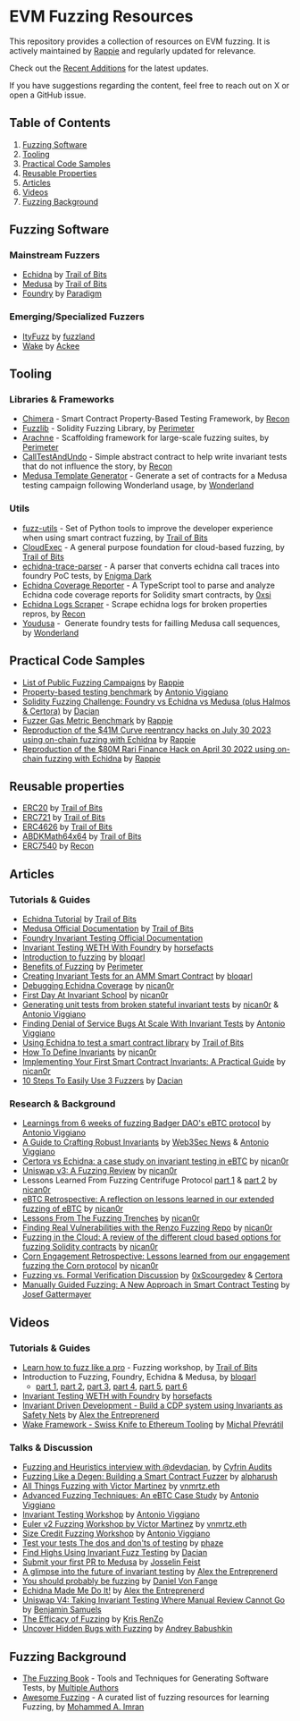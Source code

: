 # EVM Fuzzing Resources
This repository provides a collection of resources on EVM fuzzing. It is actively maintained by [Rappie](https://x.com/rappie_eth) and regularly updated for relevance.

Check out the [Recent Additions](recent.md) for the latest updates.

If you have suggestions regarding the content, feel free to reach out on X or open a GitHub issue.

## Table of Contents
1. [Fuzzing Software](#fuzzing-software)
2. [Tooling](#tooling)
3. [Practical Code Samples](#practical-code-samples)
4. [Reusable Properties](#reusable-properties)
5. [Articles](#articles)
6. [Videos](#videos)
7. [Fuzzing Background](#fuzzing-background)

## Fuzzing Software

### Mainstream Fuzzers
- [Echidna](https://github.com/crytic/echidna) by [Trail of Bits](https://x.com/trailofbits)
- [Medusa](https://github.com/crytic/medusa) by [Trail of Bits](https://x.com/trailofbits)
- [Foundry](https://github.com/foundry-rs/foundry) by [Paradigm](https://x.com/paradigm)

### Emerging/Specialized Fuzzers
- [ItyFuzz](https://github.com/fuzzland/ityfuzz) by [fuzzland](https://x.com/fuzzland_)
- [Wake](https://github.com/Ackee-Blockchain/wake) by [Ackee](https://x.com/AckeeBlockchain)

## Tooling
### Libraries & Frameworks
- [Chimera](https://github.com/Recon-Fuzz/chimera) - Smart Contract Property-Based Testing Framework, by [Recon](https://x.com/getreconxyz)
- [Fuzzlib](https://github.com/perimetersec/fuzzlib) - Solidity Fuzzing Library, by [Perimeter](https://x.com/perimeter_sec)
- [Arachne](https://github.com/perimetersec/arachne) - Scaffolding framework for large-scale fuzzing suites, by [Perimeter](https://x.com/perimeter_sec)
- [CallTestAndUndo](https://github.com/Recon-Fuzz/call-test-undo) - Simple abstract contract to help write invariant tests that do not influence the story, by [Recon](https://x.com/getreconxyz)
- [Medusa Template Generator](https://crates.io/crates/medusa-gen) - Generate a set of contracts for a Medusa testing campaign following Wonderland usage, by [Wonderland](https://x.com/DeFi_Wonderland)

### Utils
- [fuzz-utils](https://github.com/crytic/fuzz-utils) - Set of Python tools to improve the developer experience when using smart contract fuzzing, by [Trail of Bits](https://x.com/trailofbits)
- [CloudExec](https://github.com/crytic/cloudexec) - A general purpose foundation for cloud-based fuzzing, by [Trail of Bits](https://x.com/trailofbits)
- [echidna-trace-parser](https://github.com/Enigma-Dark/echidna-trace-parser) - A parser that converts echidna call traces into foundry PoC tests, by [Enigma Dark](https://x.com/EnigmadarkLabs)
- [Echidna Coverage Reporter](https://github.com/Simon-Busch/echidna-coverage) - A TypeScript tool to parse and analyze Echidna code coverage reports for Solidity smart contracts, by [0xsi](https://x.com/_0xsi)
- [Echidna Logs Scraper](https://getrecon.xyz/tools/echidna) - Scrape echidna logs for broken properties repros, by [Recon](https://x.com/getreconxyz)
- [Youdusa](https://crates.io/crates/youdusa) -  Generate foundry tests for failling Medusa call sequences, by [Wonderland](https://x.com/DeFi_Wonderland)

## Practical Code Samples
- [List of Public Fuzzing Campaigns](https://github.com/perimetersec/public-fuzzing-campaigns-list) by [Rappie](https://x.com/rappie_eth)
- [Property-based testing benchmark](https://github.com/aviggiano/property-based-testing-benchmark) by [Antonio Viggiano](https://x.com/agfviggiano)
- [Solidity Fuzzing Challenge: Foundry vs Echidna vs Medusa (plus Halmos & Certora)](https://github.com/devdacian/solidity-fuzzing-comparison) by [Dacian](https://x.com/DevDacian)
- [Fuzzer Gas Metric Benchmark](https://github.com/rappie/fuzzer-gas-metric-benchmark) by [Rappie](https://x.com/rappie_eth)
- [Reproduction of the $41M Curve reentrancy hacks on July 30 2023 using on-chain fuzzing with Echidna](https://github.com/rappie/echidna-curve-reentrancy-hack) by [Rappie](https://x.com/rappie_eth)
- [Reproduction of the $80M Rari Finance Hack on April 30 2022 using on-chain fuzzing with Echidna](https://github.com/rappie/echidna-rari-hack) by [Rappie](https://x.com/rappie_eth)

## Reusable properties
- [ERC20](https://github.com/crytic/properties?tab=readme-ov-file#erc20-tests) by [Trail of Bits](https://x.com/trailofbits)
- [ERC721](https://github.com/crytic/properties?tab=readme-ov-file#erc721-tests) by [Trail of Bits](https://x.com/trailofbits)
- [ERC4626](https://github.com/crytic/properties?tab=readme-ov-file#erc4626-tests) by [Trail of Bits](https://x.com/trailofbits)
- [ABDKMath64x64](https://github.com/crytic/properties?tab=readme-ov-file#abdkmath64x64-tests) by [Trail of Bits](https://x.com/trailofbits)
- [ERC7540](https://github.com/Recon-Fuzz/erc7540-reusable-properties) by [Recon](https://x.com/getreconxyz)

## Articles
### Tutorials & Guides
- [Echidna Tutorial](https://github.com/crytic/building-secure-contracts/tree/master/program-analysis/echidna) by [Trail of Bits](https://x.com/trailofbits)
- [Medusa Official Documentation](https://secure-contracts.com/program-analysis/medusa/docs/src/index.html) by [Trail of Bits](https://x.com/trailofbits)
- [Foundry Invariant Testing Official Documentation](https://book.getfoundry.sh/forge/invariant-testing)
- [Invariant Testing WETH With Foundry](https://mirror.xyz/horsefacts.eth/Jex2YVaO65dda6zEyfM_-DXlXhOWCAoSpOx5PLocYgw) by [horsefacts](https://x.com/eth_call)
- [Introduction to fuzzing](https://allthingsfuzzy.substack.com/p/introduction-to-fuzzing) by [bloqarl](https://x.com/TheBlockChainer)
- [Benefits of Fuzzing](https://github.com/perimetersec/resources/blob/main/services/Benefits%20of%20Fuzzing.md) by [Perimeter](https://x.com/perimeter_sec)
- [Creating Invariant Tests for an AMM Smart Contract](https://allthingsfuzzy.substack.com/p/creating-invariant-tests-for-an-amm) by [bloqarl](https://x.com/TheBlockChainer)
- [Debugging Echidna Coverage](https://allthingsfuzzy.substack.com/p/debugging-echidna-coverage) by [nican0r](https://x.com/nican0r) 
- [First Day At Invariant School](https://getrecon.substack.com/p/first-day-at-invariant-school) by [nican0r](https://x.com/nican0r) 
- [Generating unit tests from broken stateful invariant tests](https://allthingsfuzzy.substack.com/p/generating-unit-tests-from-broken) by [nican0r](https://x.com/nican0r) & [Antonio Viggiano](https://x.com/agfviggiano)
- [Finding Denial of Service Bugs At Scale With Invariant Tests](https://allthingsfuzzy.substack.com/p/finding-denial-of-service-bugs-at) by [Antonio Viggiano](https://x.com/agfviggiano)
- [Using Echidna to test a smart contract library](https://blog.trailofbits.com/2020/08/17/using-echidna-to-test-a-smart-contract-library/) by [Trail of Bits](https://x.com/trailofbits)
- [How To Define Invariants](https://getrecon.substack.com/p/how-to-define-invariants) by [nican0r](https://x.com/nican0r)
- [Implementing Your First Smart Contract Invariants: A Practical Guide](https://getrecon.substack.com/p/implementing-your-first-few-invariants) by [nican0r](https://x.com/nican0r)
- [10 Steps To Easily Use 3 Fuzzers](https://x.com/DevDacian/status/1733009929508917499) by [Dacian](https://x.com/DevDacian)

### Research & Background
- [Learnings from 6 weeks of fuzzing Badger DAO's eBTC protocol](https://allthingsfuzzy.substack.com/p/learnings-from-6-weeks-of-fuzzing) by [Antonio Viggiano](https://x.com/agfviggiano)
- [A Guide to Crafting Robust Invariants](https://allthingsfuzzy.substack.com/p/a-guide-to-crafting-robust-invariants) by [Web3Sec News](https://substack.com/@web3secnews) & [Antonio Viggiano](https://x.com/agfviggiano)
- [Certora vs Echidna: a case study on invariant testing in eBTC](https://allthingsfuzzy.substack.com/p/certora-vs-echidna-a-case-study-on) by [nican0r](https://x.com/nican0r)
- [Uniswap v3: A Fuzzing Review](https://allthingsfuzzy.substack.com/p/uniswap-v3-a-fuzzing-review) by [nican0r](https://x.com/nican0r)
- Lessons Learned From Fuzzing Centrifuge Protocol [part 1](https://getrecon.substack.com/p/lessons-learned-from-fuzzing-centrifuge) & [part 2](https://getrecon.substack.com/p/lessons-learned-from-fuzzing-centrifuge-059) by [nican0r](https://x.com/nican0r)
- [eBTC Retrospective: A reflection on lessons learned in our extended fuzzing of eBTC](https://getrecon.substack.com/p/ebtc-retrospective) by [nican0r](https://x.com/nican0r) 
- [Lessons From The Fuzzing Trenches](https://getrecon.substack.com/p/lessons-from-the-fuzzing-trenches) by [nican0r](https://x.com/nican0r) 
- [Finding Real Vulnerabilities with the Renzo Fuzzing Repo](https://getrecon.substack.com/p/finding-real-vulnerabilities-with) by [nican0r](https://x.com/nican0r) 
- [Fuzzing in the Cloud: A review of the different cloud based options for fuzzing Solidity contracts](https://getrecon.substack.com/p/fuzzing-in-the-cloud) by [nican0r](https://x.com/nican0r) 
- [Corn Engagement Retrospective: Lessons learned from our engagement fuzzing the Corn protocol](https://getrecon.substack.com/p/corn-engagement-retrospective) by [nican0r](https://x.com/nican0r) 
- [Fuzzing vs. Formal Verification Discussion](https://x.com/0xScourgedev/status/1824122421844025622) by [0xScourgedev](https://x.com/0xScourgedev) & [Certora](https://x.com/CertoraInc)
- [Manually Guided Fuzzing: A New Approach in Smart Contract Testing](https://ackee.xyz/blog/introducing-manually-guided-fuzzing-a-new-approach-in-smart-contract-testing/) by [Josef Gattermayer](https://x.com/jgattermayer)

## Videos
### Tutorials & Guides
- [Learn how to fuzz like a pro](https://www.youtube.com/playlist?list=PLciHOL_J7Iwqdja9UH4ZzE8dP1IxtsBXI) - Fuzzing workshop, by [Trail of Bits](https://x.com/trailofbits)
- Introduction to Fuzzing, Foundry, Echidna & Medusa, by [bloqarl](https://x.com/TheBlockChainer)
	- [part 1](https://www.youtube.com/watch?v=xLGTd5OH8xU), [part 2](https://www.youtube.com/watch?v=dWyJq8KGATg), [part 3](https://www.youtube.com/watch?v=yUC3qzZlCkY), [part 4](https://www.youtube.com/watch?v=em8xXB9RHi4), [part 5](https://www.youtube.com/watch?v=I4MP-KXJE54), [part 6](https://www.youtube.com/watch?v=SSzh5GlqteI)
- [Invariant Testing WETH with Foundry](https://www.youtube.com/watch?v=sJpL21yJpgs) by [horsefacts](https://x.com/eth_call)
- [Invariant Driven Development - Build a CDP system using Invariants as Safety Nets](https://youtu.be/ZM6479HeI5U?si=7Zlbq8Ao4y1sFtSw) by [Alex the Entreprenerd](https://x.com/GalloDaSballo)
- [Wake Framework - Swiss Knife to Ethereum Tooling](https://www.youtube.com/watch?v=sckN41TgRFY) by [Michal Převrátil](https://x.com/michprev)

### Talks & Discussion
- [Fuzzing and Heuristics interview with @devdacian](https://www.youtube.com/watch?v=IZTvXfC14Ig), by [Cyfrin Audits](https://x.com/CyfrinAudits) 
- [Fuzzing Like a Degen: Building a Smart Contract Fuzzer](https://youtu.be/qdtQ9k3gCX8?si=AquZxyikCZJwRaU5) by [alpharush](https://x.com/0xalpharush)
- [All Things Fuzzing with Victor Martinez](https://youtu.be/83q14K-WNKM?si=ez3uZRBvm-3iksFT) by [vnmrtz.eth](https://x.com/vn_martinez_)
- [Advanced Fuzzing Techniques: An eBTC Case Study](https://youtu.be/ELY_zjIAKuE?si=1CfWOLuRaeTwQVT2) by [Antonio Viggiano](https://x.com/agfviggiano)
- [Invariant Testing Workshop](https://youtu.be/YAF79t_Sfiw?si=AhJ-0pepG6-P_Ux8) by [Antonio Viggiano](https://x.com/agfviggiano)
- [Euler v2 Fuzzing Workshop by Víctor Martinez](https://youtu.be/WO3Xu7E4Tdg?si=MuQ1LJERLjRc8Pdc) by [vnmrtz.eth](https://x.com/vn_martinez_)
- [Size Credit Fuzzing Workshop](https://youtu.be/tShSMDVoBf8?si=wztKs7dO7mCWfiXq) by [Antonio Viggiano](https://x.com/agfviggiano)
- [Test your tests The dos and don'ts of testing](https://www.youtube.com/watch?v=7TcnUZGuk_s) by [phaze](https://x.com/lovethewired)
- [Find Highs Using Invariant Fuzz Testing](https://www.youtube.com/watch?v=Cqmu-mhSLt8&t=15s) by [Dacian](https://x.com/DevDacian)
- [Submit your first PR to Medusa](https://www.youtube.com/watch?v=Cqmu-mhSLt8&t=3855s) by [Josselin Feist](https://x.com/Montyly)
- [A glimpse into the future of invariant testing](https://www.youtube.com/watch?v=Cqmu-mhSLt8&t=5627s) by [Alex the Entreprenerd](https://x.com/GalloDaSballo)
- [You should probably be fuzzing](https://www.youtube.com/watch?v=Cqmu-mhSLt8&t=6565s) by [Daniel Von Fange](https://x.com/danielvf)
- [Echidna Made Me Do It!](https://www.youtube.com/watch?v=Cqmu-mhSLt8&t=8030s) by [Alex the Entreprenerd](https://x.com/GalloDaSballo)
- [Uniswap V4: Taking Invariant Testing Where Manual Review Cannot Go](https://www.youtube.com/watch?v=Cqmu-mhSLt8&t=8991s) by [Benjamin Samuels](https://x.com/thebensams)
- [The Efficacy of Fuzzing](https://www.youtube.com/watch?v=BBw_odMWFOI) by [Kris RenZo](https://x.com/KrisRenzo)
- [Uncover Hidden Bugs with Fuzzing](https://www.youtube.com/watch?v=GZTWKxgmGM8) by [Andrey Babushkin](https://x.com/technoBabushka)

## Fuzzing Background
- [The Fuzzing Book](https://www.fuzzingbook.org/) - Tools and Techniques for Generating Software Tests, by [Multiple Authors](https://x.com/FuzzingBook)
- [Awesome Fuzzing](https://github.com/secfigo/Awesome-Fuzzing) - A curated list of fuzzing resources for learning Fuzzing, by [Mohammed A. Imran](https://x.com/secfigo)

